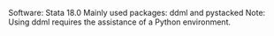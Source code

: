 Software: Stata 18.0
Mainly used packages: ddml and pystacked
Note: Using ddml requires the assistance of a Python environment.
